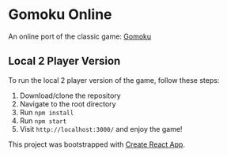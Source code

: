 # Gomoku Online

An online port of the classic game: [Gomoku](https://en.wikipedia.org/wiki/Gomoku)

## Local 2 Player Version

To run the local 2 player version of the game, follow these steps:

1. Download/clone the repository
2. Navigate to the root directory 
3. Run `npm install`
4. Run `npm start`
5. Visit `http://localhost:3000/` and enjoy the game! 

This project was bootstrapped with [Create React App](https://github.com/facebook/create-react-app).